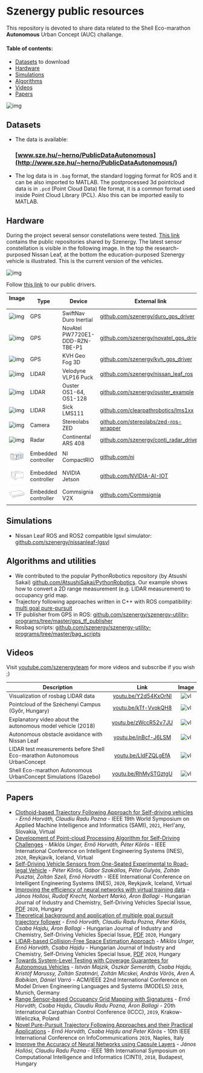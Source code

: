 # Szenergy public resources
This repository is devoted to share data related to the Shell Eco-marathon __Autonomous__ Urban Concept (AUC) challange. 

#### Table of contents:
- [Datasets](#datasets) to download
- [Hardware](#hardware)
- [Simulations](#simulations)
- [Algorithms](#algorithms)
- [Videos](#videos)
- [Papers](#papers)

![img](img/dataset-example-small.png)

## Datasets

- The data is available: 
  ### [www.sze.hu/~herno/PublicDataAutonomous](http://www.sze.hu/~herno/PublicDataAutonomous/)

- The log data is in `.bag` format, the standard logging format for ROS and it can be also imported to MATLAB. The postprocessed 3d pointcloud data is in `.pcd` (Point Cloud Data) file format, it is a common format used inside Point Cloud Library (PCL). Also this can be imported easily to MATLAB. 

## Hardware

During the project several sensor constellations were tested. [This link](https://github.com/search?q=topic%3Adriver+fork%3Atrue+org%3Aszenergy&type=Repositories) contains the public repositories shared by Szenergy. The latest sensor constellation is visible in the following image. In the top the research-purposed Nissan Leaf, at the bottom the education-purposed Szenergy vehicle is illustrated. This is the current version of the vehicles. 

![img](img/vehicle-sensors.svg)

Follow [this link](https://github.com/search?q=topic%3Adriver+fork%3Atrue+org%3Aszenergy&type=Repositories) to our public drivers.

| Image <img width=150/> | Type | Device | External link |
| --- | --- | --- | --- |
| ![img](img/sens-duro.svg) | GPS | SwiftNav Duro Inertial | [github.com/szenergy/duro_gps_driver](https://github.com/szenergy/duro_gps_driver) | 
| ![img](img/sens-nova.svg) | GPS | NovAtel PW7720E1-DDD-RZN-TBE-P1 | [github.com/szenergy/novatel_gps_driver](https://github.com/szenergy/novatel_gps_driver) |
| ![img](img/sens-kvhg.svg) | GPS | KVH Geo Fog 3D | [github.com/szenergy/kvh_gps_driver](https://github.com/szenergy/kvh_gps_driver) |
| ![img](img/sens-velo.svg) | LIDAR | Velodyne VLP16 Puck | [github.com/szenergy/nissan_leaf_ros](https://github.com/szenergy/nissan_leaf_ros) |
| ![img](img/sens-oust.svg) | LIDAR | Ouster OS1-64, OS1-128  | [github.com/szenergy/ouster_example](https://github.com/szenergy/ouster_example) |
| ![img](img/sens-sick.svg) | LIDAR | Sick LMS111  | [github.com/clearpathrobotics/lms1xx](https://github.com/clearpathrobotics/lms1xx) | 
| ![img](img/sens-zed1.svg) | Camera | Stereolabs ZED | [github.com/stereolabs/zed-ros-wrapper](https://github.com/stereolabs/zed-ros-wrapper) | 
| ![img](img/sens-cont.svg) | Radar | Continental ARS 408 |  [github.com/szenergy/conti_radar_driver](https://github.com/szenergy/conti_radar_driver)
| ![img](img/emb-crio.svg) | Embedded controller | NI CompactRIO | [github.com/ni](https://github.com/ni)
| ![img](img/emb-jetson.svg) | Embedded controller | NVIDIA Jetson | [github.com/NVIDIA-AI-IOT](https://github.com/NVIDIA-AI-IOT)
| ![img](img/emb-commsignia.svg) | Embedded controller | Commsignia V2X | [github.com/Commsignia](https://github.com/Commsignia)


## Simulations

- Nissan Leaf ROS and ROS2 compatible lgsvl simulator: [github.com/szenergy/nissanleaf-lgsvl](https://github.com/szenergy/nissanleaf-lgsvl)

## Algorithms and utilities

- We contributed to the popular PythonRobotics repository (by Atsushi Sakai) [github.com/AtsushiSakai/PythonRobotics](https://github.com/AtsushiSakai/PythonRobotics/). Our example shows how to convert a 2D range measurement (e.g. LIDAR measurement) to occupancy grid map.
- Trajectory following approaches written in C++ with ROS compatibility: [multi goal pure-pursuit](https://github.com/szenergy/szenergy-path-tracking)
- TF publisher from GPS in ROS: [github.com/szenergy/szenergy-utility-programs/tree/master/gps_tf_publisher](https://github.com/szenergy/szenergy-utility-programs/tree/master/gps_tf_publisher)
- Rosbag scripts: [github.com/szenergy/szenergy-utility-programs/tree/master/bag_scripts](https://github.com/szenergy/szenergy-utility-programs/tree/master/bag_scripts)


## Videos

Visit [youtube.com/szenergyteam](https://www.youtube.com/szenergyteam) for more videos and subscribe if you wish ;)

| Description  | Link  | Image  |
|-|:-:|:-:|
| Visualization of rosbag LIDAR data  | [youtu.be/Y2d54KxOrNI](https://www.youtube.com/watch?v=Y2d54KxOrNI)  | ![vl](img/vid-lidar-data-small.png)  |
| Pointcloud of the Széchenyi Campus (Győr, Hungary)  | [youtu.be/kTf-VvokQH8](https://www.youtube.com/watch?v=kTf-VvokQH8)  | ![vl](img/pointcloud-small.png) |
| Explanatory video about the autonomous model vehicle (2018)  | [youtu.be/zWccR52v7JU](https://www.youtube.com/watch?v=zWccR52v7JU)  | ![vl](img/vid-model-2018-small.png)  |
| Autonomous obstacle avoidance with Nissan Leaf  | [youtu.be/inBcf-J6LSM](https://www.youtube.com/watch?v=inBcf-J6LSM)  | ![vl](img/vid-leaf01-small.png)  |
| LIDAR test measurements before Shell Eco-marathon Autonomous UrbanConcept | [youtu.be/LldFZQLgEfA](https://www.youtube.com/watch?v=LldFZQLgEfA)  | ![vl](img/vid-shell-2019-small.png)  |
| Shell Eco-marathon Autonomous UrbanConcept Simulations (Gazebo)| [youtu.be/RhMySTGztgU](https://www.youtube.com/watch?v=RhMySTGztgU)  | ![vl](img/vid-simulation-2020-small.png)  |


## Papers




- [Clothoid-based Trajectory Following Approach for Self-driving vehicles](https://ieeexplore.ieee.org/document/9378664) - *Ernő Horváth, Claudiu Radu Pozna* - IEEE 19th World Symposium on Applied Machine Intelligence and Informatics (SAMI), `2021`, Herl'any, Slovakia, Virtual
- [Development of Point-cloud Processing Algorithm for Self-Driving Challenges](https://ieeexplore.ieee.org/document/9147201) - *Miklós Unger, Ernő Horváth, Péter Kőrös* - IEEE International Conference on Intelligent Engineering Systems (INES), `2020`, Reykjavík, Iceland, Virtual
- [Self-Driving Vehicle Sensors from One-Seated Experimental to Road-legal Vehicle](https://ieeexplore.ieee.org/document/9147181) - *Péter Kőrös, Gábor Szakállas, Péter Gulyás, Zoltán Pusztai, Zoltán Szeli, Ernő Horváth* - IEEE International Conference on Intelligent Engineering Systems (INES), `2020`, Reykjavík, Iceland, Virtual
- [Improving the efficiency of neural networks with virtual training data](https://hjic.mk.uni-pannon.hu/index.php/hjic/article/view/913) - *János Hollósi, Rudolf Krecht, Norbert Markó, Áron Ballagi* - Hungarian Journal of Industry and Chemistry, Self-Driving Vehicles Special Issue, [PDF](https://hjic.mk.uni-pannon.hu/index.php/hjic/article/view/913/859) `2020`, Hungary
- [Theoretical background and application of multiple goal pursuit trajectory follower](https://hjic.mk.uni-pannon.hu/index.php/hjic/article/view/914) - *Ernő Horváth, Claudiu Radu Pozna, Péter Kőrös, Csaba Hajdu, Áron Ballagi* - Hungarian Journal of Industry and Chemistry, Self-Driving Vehicles Special Issue, [PDF](https://hjic.mk.uni-pannon.hu/index.php/hjic/article/view/914/860) `2020`, Hungary
- [LIDAR-based Collision-Free Space Estimation Approach](https://hjic.mk.uni-pannon.hu/index.php/hjic/article/view/916) - *Miklós Unger, Ernő Horváth, Csaba Hajdu* - Hungarian Journal of Industry and Chemistry, Self-Driving Vehicles Special Issue, [PDF](https://hjic.mk.uni-pannon.hu/index.php/hjic/article/view/916/862) `2020`, Hungary
- [Towards System-Level Testing with Coverage Guarantees for Autonomous Vehicles](https://ieeexplore.ieee.org/document/8906897) - *István Majzik, Oszkár Semeráth, Csaba Hajdu, Kristóf Marussy, Zoltán Szatmári, Zoltán Micskei, András Vörös, Aren A. Babikian, Dániel Varró* - ACM/IEEE 22nd International Conference on Model Driven Engineering Languages and Systems (MODELS) `2019`, Munich, Germany
- [Range Sensor-based Occupancy Grid Mapping with Signatures](https://ieeexplore.ieee.org/document/8765684) - *Ernő Horváth, Csaba Hajdu, Claudiu Radu Pozna, Áron Ballagi* - 20th International Carpathian Control Conference (ICCC), `2019`, Krakow-Wieliczka, Poland
- [Novel Pure-Pursuit Trajectory Following Approaches and their Practical Applications](https://ieeexplore.ieee.org/document/9089927) - *Ernő Horváth, Csaba Hajdu and Peter Kőrös* - 10th IEEE International Conference on InfoCommunications `2019`, Naples, Italy
- [Improve the Accuracy of Neural Networks using Capsule Layers](https://ieeexplore.ieee.org/document/8928194) - *János Hollósi, Claudiu Radu Pozna* - IEEE 18th International Symposium on Computational Intelligence and Informatics (CINTI), `2018`, Budapest, Hungary
